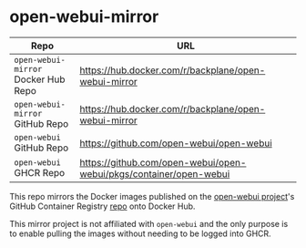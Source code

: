 # open-webui-mirror

Repo                                | URL
----------------------------------- | --------------------------------------------------------------------
`open-webui-mirror` Docker Hub Repo | <https://hub.docker.com/r/backplane/open-webui-mirror>
`open-webui-mirror` GitHub Repo     | <https://hub.docker.com/r/backplane/open-webui-mirror>
`open-webui` GitHub Repo            | <https://github.com/open-webui/open-webui>
`open-webui` GHCR Repo              | <https://github.com/open-webui/open-webui/pkgs/container/open-webui>

This repo mirrors the Docker images published on the [open-webui project](https://github.com/open-webui/open-webui)'s GitHub Container Registry [repo](https://github.com/open-webui/open-webui/pkgs/container/open-webui) onto Docker Hub.

This mirror project is not affiliated with `open-webui` and the only purpose is to enable pulling the images without needing to be logged into GHCR.
